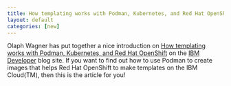 ```yaml
---
title: How templating works with Podman, Kubernetes, and Red Hat OpenShift 
layout: default
categories: [new]
---
```


Olaph Wagner has put together a nice introduction on [How templating works with Podman, Kubernetes, and Red Hat OpenShift](https://developer.ibm.com/articles/templating-and-podman-openshift/?cm_mmc=OSocial_Twitter-_-Developer_IBM+Developer-_-WW_WW-_-ibmdev-&cm_mmca1=000037FD&cm_mmca2=10010797&linkId=71651828&es_p=9869602) on the [IBM Developer](https://developer.ibm.com/) blog site.  If you want to find out how to use Podman to create images that helps Red Hat OpenShift to make templates on the IBM Cloud(TM), then this is the article for you!

